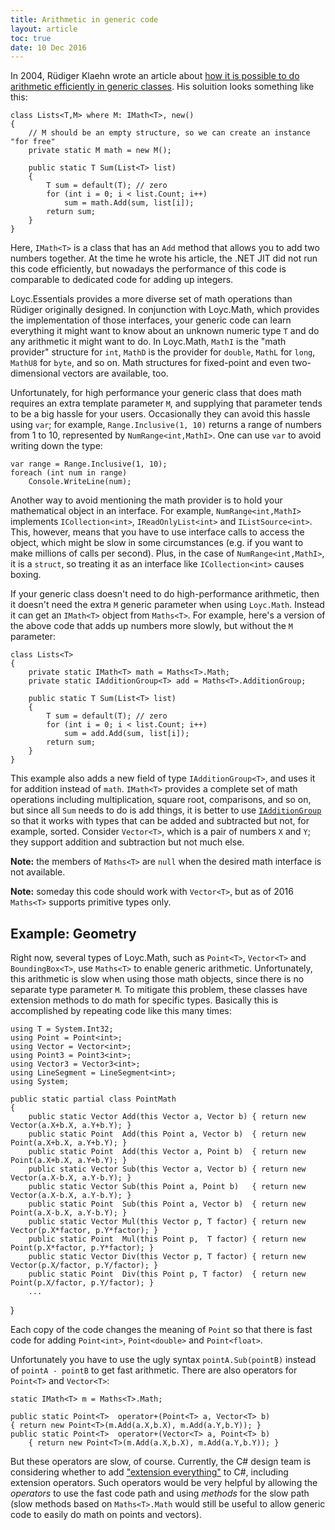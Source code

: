 ```yaml
---
title: Arithmetic in generic code
layout: article
toc: true
date: 10 Dec 2016
---
```


In 2004, Rüdiger Klaehn wrote an article about [how it is possible to do arithmetic efficiently in generic classes](https://www.codeproject.com/Articles/8531/Using-generics-for-calculations). His soluition looks something like this:

~~~
class Lists<T,M> where M: IMath<T>, new()
{
    // M should be an empty structure, so we can create an instance "for free"
    private static M math = new M();
    
    public static T Sum(List<T> list) 
    { 
        T sum = default(T); // zero
        for (int i = 0; i < list.Count; i++)
            sum = math.Add(sum, list[i]); 
        return sum;
    } 
}
~~~

Here, `IMath<T>` is a class that has an `Add` method that allows you to add two numbers together. At the time he wrote his article, the .NET JIT did not run this code efficiently, but nowadays the performance of this code is comparable to dedicated code for adding up integers.

Loyc.Essentials provides a more diverse set of math operations than Rüdiger originally designed. In conjunction with Loyc.Math, which provides the implementation of those interfaces, your generic code can learn everything it might want to know about an unknown numeric type `T` and do any arithmetic it might want to do. In Loyc.Math, `MathI` is the "math provider" structure for `int`, `MathD` is the provider for `double`, `MathL` for `long`, `MathU8` for `byte`, and so on. Math structures for fixed-point and even two-dimensional vectors are available, too.

Unfortunately, for high performance your generic class that does math requires an extra template parameter `M`, and supplying that parameter tends to be a big hassle for your users. Occasionally they can avoid this hassle using `var`; for example, `Range.Inclusive(1, 10)` returns a range of numbers from 1 to 10, represented by `NumRange<int,MathI>`. One can use `var` to avoid writing down the type:

    var range = Range.Inclusive(1, 10);
    foreach (int num in range)
        Console.WriteLine(num);

Another way to avoid mentioning the math provider is to hold your mathematical object in an interface. For example, `NumRange<int,MathI>` implements `ICollection<int>`, `IReadOnlyList<int>` and `IListSource<int>`. This, however, means that you have to use interface calls to access the object, which might be slow in some circumstances (e.g. if you want to make millions of calls per second). Plus, in the case of `NumRange<int,MathI>`, it is a `struct`, so treating it as an interface like `ICollection<int>` causes boxing.

If your generic class doesn't need to do high-performance arithmetic, then it doesn't need the extra `M` generic parameter when using `Loyc.Math`. Instead it can get an `IMath<T>` object from `Maths<T>`. For example, here's a version of the above code that adds up numbers more slowly, but without the `M` parameter:

~~~
class Lists<T>
{
    private static IMath<T> math = Maths<T>.Math;
    private static IAdditionGroup<T> add = Maths<T>.AdditionGroup;
    
    public static T Sum(List<T> list) 
    { 
        T sum = default(T); // zero
        for (int i = 0; i < list.Count; i++)
            sum = add.Add(sum, list[i]); 
        return sum;
    } 
}
~~~

This example also adds a new field of type `IAdditionGroup<T>`, and uses it for addition instead of `math`. `IMath<T>` provides a complete set of math operations including multiplication, square root, comparisons, and so on, but since all `Sum` needs to do is add things, it is better to use [`IAdditionGroup`](http://ecsharp.net/doc/code/interfaceLoyc_1_1Math_1_1IAdditionGroup.html) so that it works with types that can be added and subtracted but not, for example, sorted. Consider `Vector<T>`, which is a pair of numbers `X` and `Y`; they support addition and subtraction but not much else.

**Note:** the members of `Maths<T>` are `null` when the desired math interface is not available.

**Note:** someday this code should work with `Vector<T>`, but as of 2016 `Maths<T>` supports primitive types only.

Example: Geometry
-----------------

Right now, several types of Loyc.Math, such as `Point<T>`, `Vector<T>` and `BoundingBox<T>`, use `Maths<T>` to enable generic arithmetic. Unfortunately, this arithmetic is slow when using those math objects, since there is no separate type parameter `M`. To mitigate this problem, these classes have extension methods to do math for specific types. Basically this is accomplished by repeating code like this many times:

	using T = System.Int32;
	using Point = Point<int>;
	using Vector = Vector<int>;
	using Point3 = Point3<int>;
	using Vector3 = Vector3<int>;
	using LineSegment = LineSegment<int>;
	using System;

	public static partial class PointMath
	{
		public static Vector Add(this Vector a, Vector b) { return new Vector(a.X+b.X, a.Y+b.Y); }
		public static Point  Add(this Point a, Vector b)  { return new Point(a.X+b.X, a.Y+b.Y); }
		public static Point  Add(this Vector a, Point b)  { return new Point(a.X+b.X, a.Y+b.Y); }
		public static Vector Sub(this Vector a, Vector b) { return new Vector(a.X-b.X, a.Y-b.Y); }
		public static Vector Sub(this Point a, Point b)   { return new Vector(a.X-b.X, a.Y-b.Y); }
		public static Point  Sub(this Point a, Vector b)  { return new Point(a.X-b.X, a.Y-b.Y); }
		public static Vector Mul(this Vector p, T factor) { return new Vector(p.X*factor, p.Y*factor); }
		public static Point  Mul(this Point p,  T factor) { return new Point(p.X*factor, p.Y*factor); }
		public static Vector Div(this Vector p, T factor) { return new Vector(p.X/factor, p.Y/factor); }
		public static Point  Div(this Point p, T factor)  { return new Point(p.X/factor, p.Y/factor); }
		...
  }

Each copy of the code changes the meaning of `Point` so that there is fast code for adding `Point<int>`, `Point<double>` and `Point<float>`.

Unfortunately you have to use the ugly syntax `pointA.Sub(pointB)` instead of `pointA - pointB` to get fast arithmetic. There are also operators for `Point<T>` and `Vector<T>`:

	static IMath<T> m = Maths<T>.Math;

	public static Point<T>  operator+(Point<T> a, Vector<T> b) 
    { return new Point<T>(m.Add(a.X,b.X), m.Add(a.Y,b.Y)); }
	public static Point<T>  operator+(Vector<T> a, Point<T> b)
		{ return new Point<T>(m.Add(a.X,b.X), m.Add(a.Y,b.Y)); }

But these operators are slow, of course. Currently, the C# design team is considering whether to add ["extension everything"](https://github.com/dotnet/roslyn/issues/11159) to C#, including extension operators. Such operators would be very helpful by allowing the _operators_ to use the fast code path and using _methods_ for the slow path (slow methods based on `Maths<T>.Math` would still be useful to allow generic code to easily do math on points and vectors).
